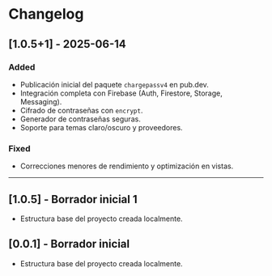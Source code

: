 # Changelog

## [1.0.5+1] - 2025-06-14
### Added
- Publicación inicial del paquete `chargepassv4` en pub.dev.
- Integración completa con Firebase (Auth, Firestore, Storage, Messaging).
- Cifrado de contraseñas con `encrypt`.
- Generador de contraseñas seguras.
- Soporte para temas claro/oscuro y proveedores.

### Fixed
- Correcciones menores de rendimiento y optimización en vistas.

---

## [1.0.5] - Borrador inicial 1
- Estructura base del proyecto creada localmente.

## [0.0.1] - Borrador inicial
- Estructura base del proyecto creada localmente.

